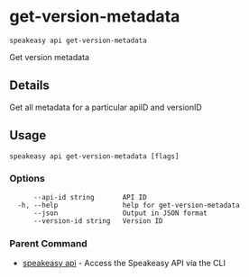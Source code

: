 # get-version-metadata  
`speakeasy api get-version-metadata`  


Get version metadata  

## Details

Get all metadata for a particular apiID and versionID

## Usage

```
speakeasy api get-version-metadata [flags]
```

### Options

```
      --api-id string       API ID
  -h, --help                help for get-version-metadata
      --json                Output in JSON format
      --version-id string   Version ID
```

### Parent Command

* [speakeasy api](../api.md)	 - Access the Speakeasy API via the CLI
